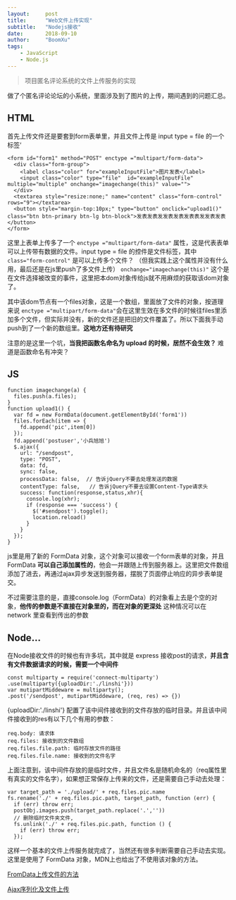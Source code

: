 ```yaml
---
layout:     post
title:      "Web文件上传实现"
subtitle:   "Nodejs接收"
date:       2018-09-10
author:     "BoomXu"
tags:
    - JavaScript
    - Node.js
---
```


> 项目匿名评论系统的文件上传服务的实现

做了个匿名评论论坛的小系统，里面涉及到了图片的上传，期间遇到的问题汇总。

## HTML

首先上传文件还是要套到form表单里，并且文件上传是 input type = file 的一个标签‘

```
<form id="form1" method="POST" enctype ="multipart/form-data">
  <div class="form-group">
    <label class="color" for="exampleInputFile">图片发表</label>
    <input class="color" type="file"  id="exampleInputFile" multiple="multiple" onchange="imagechange(this)" value="">
  </div>
  <textarea style="resize:none;" name="content" class="form-control" rows="9"></textarea>
  <button style="margin-top:10px;" type="button" onclick="upload1()" class="btn btn-primary btn-lg btn-block">发表发表发发表发表发表表发发表发表</button>
</form>
```

这里上表单上传多了一个 `enctype ="multipart/form-data"` 属性，这是代表表单可以上传带有数据的文件。input type = file 的控件是文件标签，其中 `class="form-control"` 是可以上传多个文件？ （但我实践上这个属性并没有什么用，最后还是在js里push了多文件上传） `onchange="imagechange(this)"` 这个是在文件选择被改变的事件，这里把本dom对象传给js就不用麻烦的获取该dom对象了。

其中该dom节点有一个files对象，这是一个数组，里面放了文件的对象，按道理来说 `enctype ="multipart/form-data"`会在这里生效在多文件的时候往files里添加多个文件，但实际并没有，新的文件还是把旧的文件覆盖了。所以下面我手动push到了一个新的数组里。**这地方还有待研究**

注意的是这里一个坑，**当我把函数名命名为 upload 的时候，居然不会生效？** 难道是函数命名有冲突？

## JS
```
function imagechange(a) {
  files.push(a.files);
}
function upload1() {
  var fd = new FormData(document.getElementById('form1'))
  files.forEach(item => {
    fd.append('pic',item[0])
  });
  fd.append('postuser','小兵旭旭')
  $.ajax({
    url: "/sendpost",
    type: "POST",
    data: fd,
    sync: false,
    processData: false,  // 告诉jQuery不要去处理发送的数据
    contentType: false,   // 告诉jQuery不要去设置Content-Type请求头
    success: function(response,status,xhr){
      console.log(xhr);
      if (response === 'success') {
        $('#sendpost').toggle();
        location.reload()
      }
    }
  });
}
```

js里是用了新的 FormData 对象，这个对象可以接收一个form表单的对象，并且 FormData **可以自己添加属性的**，他会一并跟随上传到服务器上。这里把文件数组添加了进去，再通过ajax异步发送到服务器，摆脱了页面停止响应的异步表单提交。

不过需要注意的是，直接console.log（FormData）的对象看上去是个空的对象，**他传的参数是不直接在对象里的，而在对象的更深处** 这种情况可以在 network 里查看到传出的参数

## Node...

在Node接收文件的时候也有许多坑，其中就是 express 接收post的请求，**并且含有文件数据请求的时候，需要一个中间件**

```
const multiparty = require('connect-multiparty')
.use(multiparty({uploadDir:'./linshi'}))
var mutipartMiddeware = multiparty();
.post('/sendpost', mutipartMiddeware, (req, res) => {})
```

{uploadDir:'./linshi'} 配置了该中间件接收到的文件存放的临时目录。并且该中间件接收到的res有以下几个有用的参数：

```
req.body: 请求体
req.files: 接收到的文件数组
req.files.file.path: 临时存放文件的路径
req.files.file.name: 接收到的文件名字
```

上面注意到，该中间件存放的是临时文件，并且文件名是随机命名的（req属性里有真实的文件名字），如果想正常保存上传来的文件，还是需要自己手动去处理：

```
var target_path = './upload/' + req.files.pic.name
fs.rename('./' + req.files.pic.path, target_path, function (err) {
  if (err) throw err;
  postObj.images.push(target_path.replace('.',''))
  // 删除临时文件夹文件, 
  fs.unlink('./' + req.files.pic.path, function () {
    if (err) throw err;
  });
```

这样一个基本的文件上传服务就完成了，当然还有很多判断需要自己手动去实现。这里是使用了 FormData 对象，MDN上也给出了不使用该对象的方法。

[FromData上传文件的方法](https://developer.mozilla.org/zh-CN/docs/Web/API/FormData/Using_FormData_Objects)

[Ajax序列化及文件上传](https://developer.mozilla.org/en-US/docs/Web/API/XMLHttpRequest/Using_XMLHttpRequest#Submitting_forms_and_uploading_files)